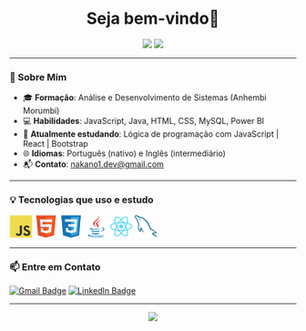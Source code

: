 <h1 align="center">Seja bem-vindo👋</h1>

<div align="center">
  <img height="180em" src="https://github-readme-stats.vercel.app/api?username=suun98&show_icons=true&theme=radical" />
  <img height="180em" src="https://github-readme-stats.vercel.app/api/top-langs/?username=suun98&layout=compact&theme=radical" />
</div>

---

### 📌 Sobre Mim

- 🎓 **Formação**: Análise e Desenvolvimento de Sistemas (Anhembi Morumbi)
- 💻 **Habilidades**: JavaScript, Java, HTML, CSS, MySQL, Power BI
- 🚀 **Atualmente estudando**: Lógica de programação com JavaScript | React | Bootstrap
- 🌐 **Idiomas**: Português (nativo) e Inglês (intermediário)
- 📬 **Contato**: nakano1.dev@gmail.com

---

### 💡 Tecnologias que uso e estudo

<p align="left">
  <img src="https://raw.githubusercontent.com/devicons/devicon/master/icons/javascript/javascript-original.svg" alt="JavaScript" width="40" />
  <img src="https://raw.githubusercontent.com/devicons/devicon/master/icons/html5/html5-original.svg" alt="HTML5" width="40" />
  <img src="https://raw.githubusercontent.com/devicons/devicon/master/icons/css3/css3-original.svg" alt="CSS3" width="40" />
  <img src="https://raw.githubusercontent.com/devicons/devicon/master/icons/java/java-original.svg" alt="Java" width="40" />
  <img src="https://raw.githubusercontent.com/devicons/devicon/master/icons/react/react-original.svg" alt="React" width="40" />
  <img src="https://raw.githubusercontent.com/devicons/devicon/master/icons/mysql/mysql-original.svg" alt="MySQL" width="40" />
</p>

---

### 📫 Entre em Contato

[![Gmail Badge](https://img.shields.io/badge/-nakano1.dev@gmail.com-c14438?style=flat&logo=Gmail&logoColor=white&link=mailto:nakano1.dev@gmail.com)](mailto:nakano1.dev@gmail.com)
[![LinkedIn Badge](https://img.shields.io/badge/-LinkedIn-blue?style=flat-square&logo=Linkedin&logoColor=white&link=https://www.linkedin.com/in/rodolfoariel/)](https://www.linkedin.com/in/rodolfoariel/)

---
<p align="center">
  <img src="https://capsule-render.vercel.app/api?type=waving&height=100&color=4D0C83&section=footer" />
</p>


